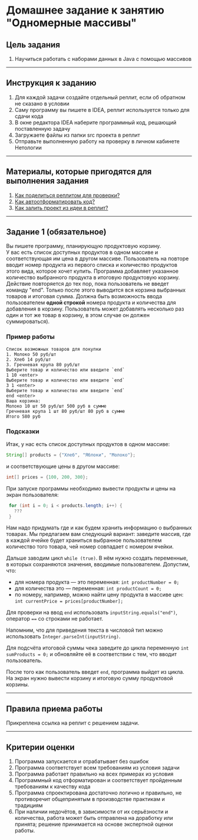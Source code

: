# Домашнее задание к занятию "Одномерные массивы"

## Цель задания

1. Научиться работать с наборами данных в Java с помощью массивов

------

## Инструкция к заданию

1. Для каждой задачи создайте отдельный реплит, если об обратном не сказано в условии
1. Саму программу вы пишете в IDEA, реплит используется только для сдачи кода
3. В окне редактора IDEA наберите программный код, решающий поставленную задачу
5. Загружаете файлы из папки src проекта в реплит
6. Отправьте выполненную работу на проверку в личном кабинете Нетологии

------

## Материалы, которые пригодятся для выполнения задания

1. [Как поделиться реплитом для проверки?](https://github.com/netology-code/java-homeworks/blob/java-43/QA_ReplitShare.md)
2. [Как автоотформатировать код?](https://github.com/netology-code/java2-homeworks/blob/main/QA_Format.md)
3. [Как залить проект из идеи в реплит?](https://github.com/netology-code/java2-homeworks/blob/main/QA_ReplitUpload.md)

------

## Задание 1 (обязательное)

Вы пишете программу, планирующую продуктовую корзину.  
У вас есть список доступных продуктов в одном массиве и соответствующая им цена в другом массиве.
Пользователь на повторе вводит номер продукта из первого списка и количество продуктов этого вида, которое хочет купить. 
Программа добавляет указанное количество выбранного продукта в итоговую продуктовую корзину. 
Действие повторяется до тех пор, пока пользователь не введет команду "end".
Только после этого выводится вся корзина выбранных товаров и итоговая сумма.
Должна быть возможность ввода пользователем **одной строкой** номера продукта и количества для добавления в корзину.
Пользователь может добавлять несколько раз один и тот же товар в корзину, в этом случае он должен суммироваться).

### Пример работы
```
Список возможных товаров для покупки
1. Молоко 50 руб/шт
2. Хлеб 14 руб/шт
3. Гречневая крупа 80 руб/шт
Выберите товар и количество или введите `end`
1 10 <enter>
Выберите товар и количество или введите `end`
3 1 <enter>
Выберите товар и количество или введите `end`
end <enter>
Ваша корзина:
Молоко 10 шт 50 руб/шт 500 руб в сумме
Гречневая крупа 1 шт 80 руб/шт 80 руб в сумме
Итого 580 руб
```

### Подсказки
Итак, у нас есть список доступных продуктов в одном массиве:
```java
String[] products = {"Хлеб", "Яблоки", "Молоко"}; 
```
и соответствующие цены в другом массиве:
```java
int[] prices = {100, 200, 300};
```

При запуске программы необходимо вывести продукты и цены на экран пользователя:
```java
 for (int i = 0; i < products.length; i++) {
   ???
 }
```

Нам надо придумать где и как будем хранить информацию о выбранных товарах. Мы предлагаем вам следующий вариант: заведите массив, где в каждой ячейке будет храниться выбранное пользователем количество того товара, чей номер совпадает с номером ячейки.

Дальше заводим цикл `while (true)`. В нём нужно создать переменные, в которых сохраняются значения, вводимые пользователем. Допустим, что:

* для номера продукта — это переменная: ```int productNumber = 0;```
* для количества это — переменная: ```int productCount = 0;```
* по номеру, например, можно найти цену продукта в массиве цен: `int currentPrice = prices[productNumber];`

Для проверки на ввод `end` использовать `inputString.equals("end")`, оператор `==` со строками не работает.

Напомним, что для приведения текста в числовой тип можно использовать `Integer.parseInt(inputString)`.

Для подсчёта итоговой суммы чека заведите до цикла переменную `int sumProducts = 0;` и обновляйте её в соответствии с тем, что вводит пользователь. 

После того как пользователь введет `end`, программа выйдет из цикла. На экран нужно вывести корзину и итоговую сумму продуктовой корзины.

------

## Правила приема работы

Прикреплена ссылка на реплит с решением задачи.

------

## Критерии оценки

1. Программа запускается и отрабатывает без ошибок
2. Программа соответствует всем требованиям из условия задачи
3. Программа работает правильно на всех примерах из условия
4. Программный код отформатирован и соответствует пройденным требованиям к качеству кода
5. Программа спроектирована достаточно логично и правильно, не противоречит общепринятым в производстве практикам и традициям
6. При наличии недочётов, в зависимости от их серьёзности и количества, работа может быть отправлена на доработку или принята; решение принимается на основе экспертной оценки работы.
